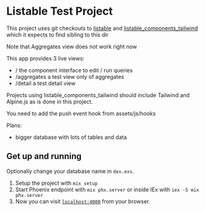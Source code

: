 # Listable Test Project

This project uses git checkouts to [listable](https://github.com/seeken/listable) and [listable_components_tailwind](https://github.com/seeken/listable_components_tailwind) which it expects to find sibling to this dir

Note that Aggregates view does not work right now

This app provides 3 live views: 

 - / the component interface to edit / run queries
 - /aggregates a test view only of aggregates
 - /detail a test detail view


Projects using listable_components_tailwind should include Tailwind and Alpine.js as is done in this project.

You need to add the push event hook from assets/js/hooks

Plans:
 - bigger database with lots of tables and data



## Get up and running

Optionally change your database name in `dev.exs`.

1. Setup the project with `mix setup`
2. Start Phoenix endpoint with `mix phx.server` or inside IEx with `iex -S mix phx.server`
3. Now you can visit [`localhost:4000`](http://localhost:4000) from your browser.



